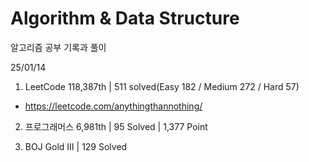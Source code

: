 # Algorithm & Data Structure

알고리즘 공부 기록과 풀이

25/01/14

1. LeetCode 118,387th | 511 solved(Easy 182 / Medium 272 / Hard 57)
- https://leetcode.com/anythingthannothing/

2. 프로그래머스 6,981th | 95 Solved | 1,377 Point

3. BOJ Gold III | 129 Solved

